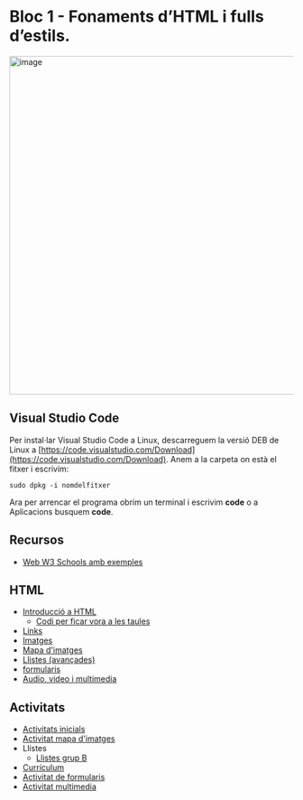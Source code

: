 # Bloc 1 - Fonaments d’HTML i fulls d’estils.

<img width="600"  alt="image" src="https://github.com/user-attachments/assets/5ae563a9-68a4-4b6d-a08a-ef7873e8e5b6" />

## Visual Studio Code

Per instal·lar Visual Studio Code a Linux, descarreguem la versió DEB de Linux a [https://code.visualstudio.com/Download](https://code.visualstudio.com/Download).
Anem a la carpeta on està el fitxer i escrivim:

```
sudo dpkg -i nomdelfitxer
```

Ara per arrencar el programa obrim un terminal i escrivim **code** o a Aplicacions busquem **code**.

## Recursos

- [Web W3 Schools amb exemples](https://www.w3schools.com/)


## HTML

- [Introducció a HTML](intro_html.md)
  - [Codi per ficar vora a les taules](border.md)
- [Links](links.md)
- [Imatges](img.md)
- [Mapa d'imatges](map.md)
- [Llistes (avançades)](llistes.md)
- [formularis](forms.md)
- [Audio, video i multimedia](multimedia.md)
 

 
## Activitats
- [Activitats inicials](a1.md)
- [Activitat mapa d'imatges](activitat_mapa.md)
- Llistes
  - [Llistes grup B](llistesb.md)
- [Currículum](cv.md)
- [Activitat de formularis](activitat_formularis_1.md)
- [Activitat multimedia](activitat_multimedia1.md)


